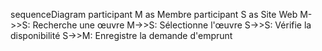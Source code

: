 sequenceDiagram
    participant M as Membre
    participant S as Site Web
    M->>S: Recherche une œuvre
    M->>S: Sélectionne l'œuvre
    S->>S: Vérifie la disponibilité
    S->>M: Enregistre la demande d'emprunt
